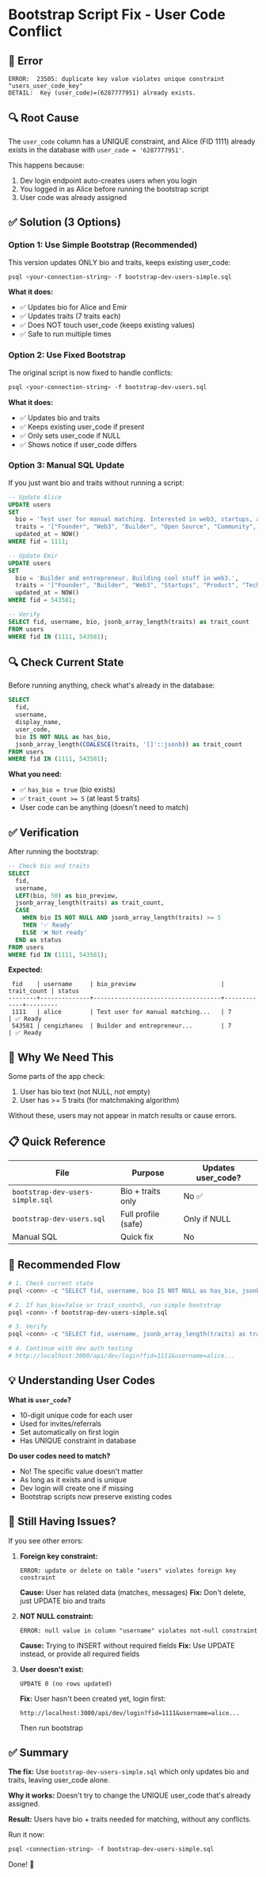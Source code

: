 # Bootstrap Script Fix - User Code Conflict

## 🚨 Error

```
ERROR:  23505: duplicate key value violates unique constraint "users_user_code_key"
DETAIL:  Key (user_code)=(6287777951) already exists.
```

## 🔍 Root Cause

The `user_code` column has a UNIQUE constraint, and Alice (FID 1111) already exists in the database with `user_code = '6287777951'`.

This happens because:
1. Dev login endpoint auto-creates users when you login
2. You logged in as Alice before running the bootstrap script
3. User code was already assigned

## ✅ Solution (3 Options)

### Option 1: Use Simple Bootstrap (Recommended)

This version updates ONLY bio and traits, keeps existing user_code:

```bash
psql <your-connection-string> -f bootstrap-dev-users-simple.sql
```

**What it does:**
- ✅ Updates bio for Alice and Emir
- ✅ Updates traits (7 traits each)
- ✅ Does NOT touch user_code (keeps existing values)
- ✅ Safe to run multiple times

### Option 2: Use Fixed Bootstrap

The original script is now fixed to handle conflicts:

```bash
psql <your-connection-string> -f bootstrap-dev-users.sql
```

**What it does:**
- ✅ Updates bio and traits
- ✅ Keeps existing user_code if present
- ✅ Only sets user_code if NULL
- ✅ Shows notice if user_code differs

### Option 3: Manual SQL Update

If you just want bio and traits without running a script:

```sql
-- Update Alice
UPDATE users
SET
  bio = 'Test user for manual matching. Interested in web3, startups, and meeting new people.',
  traits = '["Founder", "Web3", "Builder", "Open Source", "Community", "Design", "Product"]'::jsonb,
  updated_at = NOW()
WHERE fid = 1111;

-- Update Emir
UPDATE users
SET
  bio = 'Builder and entrepreneur. Building cool stuff in web3.',
  traits = '["Founder", "Builder", "Web3", "Startups", "Product", "Tech", "Innovation"]'::jsonb,
  updated_at = NOW()
WHERE fid = 543581;

-- Verify
SELECT fid, username, bio, jsonb_array_length(traits) as trait_count
FROM users
WHERE fid IN (1111, 543581);
```

## 🔍 Check Current State

Before running anything, check what's already in the database:

```sql
SELECT
  fid,
  username,
  display_name,
  user_code,
  bio IS NOT NULL as has_bio,
  jsonb_array_length(COALESCE(traits, '[]'::jsonb)) as trait_count
FROM users
WHERE fid IN (1111, 543581);
```

**What you need:**
- ✅ `has_bio = true` (bio exists)
- ✅ `trait_count >= 5` (at least 5 traits)
- User code can be anything (doesn't need to match)

## ✅ Verification

After running the bootstrap:

```sql
-- Check bio and traits
SELECT
  fid,
  username,
  LEFT(bio, 50) as bio_preview,
  jsonb_array_length(traits) as trait_count,
  CASE
    WHEN bio IS NOT NULL AND jsonb_array_length(traits) >= 5
    THEN '✅ Ready'
    ELSE '❌ Not ready'
  END as status
FROM users
WHERE fid IN (1111, 543581);
```

**Expected:**
```
 fid    | username     | bio_preview                        | trait_count | status
--------+--------------+------------------------------------+-------------+---------
 1111   | alice        | Test user for manual matching...   | 7           | ✅ Ready
 543581 | cengizhaneu  | Builder and entrepreneur...        | 7           | ✅ Ready
```

## 🎯 Why We Need This

Some parts of the app check:
1. User has bio text (not NULL, not empty)
2. User has >= 5 traits (for matchmaking algorithm)

Without these, users may not appear in match results or cause errors.

## 📋 Quick Reference

| File | Purpose | Updates user_code? |
|------|---------|-------------------|
| `bootstrap-dev-users-simple.sql` | Bio + traits only | No ✅ |
| `bootstrap-dev-users.sql` | Full profile (safe) | Only if NULL |
| Manual SQL | Quick fix | No |

## 🚀 Recommended Flow

```bash
# 1. Check current state
psql <conn> -c "SELECT fid, username, bio IS NOT NULL as has_bio, jsonb_array_length(traits) as trait_count FROM users WHERE fid IN (1111, 543581);"

# 2. If has_bio=false or trait_count<5, run simple bootstrap
psql <conn> -f bootstrap-dev-users-simple.sql

# 3. Verify
psql <conn> -c "SELECT fid, username, jsonb_array_length(traits) as traits FROM users WHERE fid IN (1111, 543581);"

# 4. Continue with dev auth testing
# http://localhost:3000/api/dev/login?fid=1111&username=alice...
```

## 💡 Understanding User Codes

**What is `user_code`?**
- 10-digit unique code for each user
- Used for invites/referrals
- Set automatically on first login
- Has UNIQUE constraint in database

**Do user codes need to match?**
- No! The specific value doesn't matter
- As long as it exists and is unique
- Dev login will create one if missing
- Bootstrap scripts now preserve existing codes

## 🐛 Still Having Issues?

If you see other errors:

1. **Foreign key constraint:**
   ```
   ERROR: update or delete on table "users" violates foreign key constraint
   ```

   **Cause:** User has related data (matches, messages)
   **Fix:** Don't delete, just UPDATE bio and traits

2. **NOT NULL constraint:**
   ```
   ERROR: null value in column "username" violates not-null constraint
   ```

   **Cause:** Trying to INSERT without required fields
   **Fix:** Use UPDATE instead, or provide all required fields

3. **User doesn't exist:**
   ```
   UPDATE 0 (no rows updated)
   ```

   **Fix:** User hasn't been created yet, login first:
   ```
   http://localhost:3000/api/dev/login?fid=1111&username=alice...
   ```
   Then run bootstrap

## ✅ Summary

**The fix:** Use `bootstrap-dev-users-simple.sql` which only updates bio and traits, leaving user_code alone.

**Why it works:** Doesn't try to change the UNIQUE user_code that's already assigned.

**Result:** Users have bio + traits needed for matching, without any conflicts.

Run it now:
```bash
psql <connection-string> -f bootstrap-dev-users-simple.sql
```

Done! 🎉
